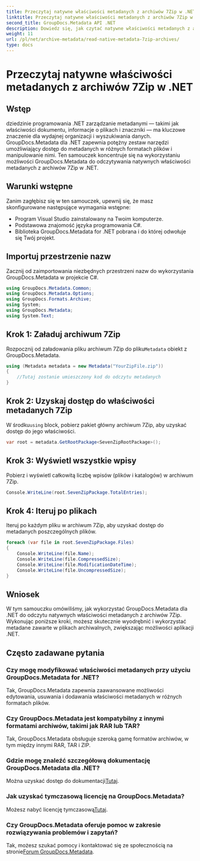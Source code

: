 ```yaml
---
title: Przeczytaj natywne właściwości metadanych z archiwów 7Zip w .NET
linktitle: Przeczytaj natywne właściwości metadanych z archiwów 7Zip w .NET
second_title: GroupDocs.Metadata API .NET
description: Dowiedz się, jak czytać natywne właściwości metadanych z archiwów 7Zip przy użyciu GroupDocs.Metadata dla .NET. Zwiększ możliwości zarządzania danymi aplikacji .NET.
weight: 11
url: /pl/net/archive-metadata/read-native-metadata-7zip-archives/
type: docs
---
```

# Przeczytaj natywne właściwości metadanych z archiwów 7Zip w .NET

## Wstęp
dziedzinie programowania .NET zarządzanie metadanymi — takimi jak właściwości dokumentu, informacje o plikach i znaczniki — ma kluczowe znaczenie dla wydajnej organizacji i wyszukiwania danych. GroupDocs.Metadata dla .NET zapewnia potężny zestaw narzędzi umożliwiający dostęp do metadanych w różnych formatach plików i manipulowanie nimi. Ten samouczek koncentruje się na wykorzystaniu możliwości GroupDocs.Metadata do odczytywania natywnych właściwości metadanych z archiwów 7Zip w .NET. 
## Warunki wstępne
Zanim zagłębisz się w ten samouczek, upewnij się, że masz skonfigurowane następujące wymagania wstępne:
- Program Visual Studio zainstalowany na Twoim komputerze.
- Podstawowa znajomość języka programowania C#.
- Biblioteka GroupDocs.Metadata for .NET pobrana i do której odwołuje się Twój projekt.

## Importuj przestrzenie nazw
Zacznij od zaimportowania niezbędnych przestrzeni nazw do wykorzystania GroupDocs.Metadata w projekcie C#.
```csharp
using GroupDocs.Metadata.Common;
using GroupDocs.Metadata.Options;
using GroupDocs.Formats.Archive;
using System;
using GroupDocs.Metadata;
using System.Text;
```
## Krok 1: Załaduj archiwum 7Zip
 Rozpocznij od załadowania pliku archiwum 7Zip do pliku`Metadata` obiekt z GroupDocs.Metadata.
```csharp
using (Metadata metadata = new Metadata("YourZipFile.zip"))
{
    //Tutaj zostanie umieszczony kod do odczytu metadanych
}
```
## Krok 2: Uzyskaj dostęp do właściwości metadanych 7Zip
 W środku`using` block, pobierz pakiet główny archiwum 7Zip, aby uzyskać dostęp do jego właściwości.
```csharp
var root = metadata.GetRootPackage<SevenZipRootPackage>();
```
## Krok 3: Wyświetl wszystkie wpisy
Pobierz i wyświetl całkowitą liczbę wpisów (plików i katalogów) w archiwum 7Zip.
```csharp
Console.WriteLine(root.SevenZipPackage.TotalEntries);
```
## Krok 4: Iteruj po plikach
Iteruj po każdym pliku w archiwum 7Zip, aby uzyskać dostęp do metadanych poszczególnych plików.
```csharp
foreach (var file in root.SevenZipPackage.Files)
{
    Console.WriteLine(file.Name);
    Console.WriteLine(file.CompressedSize);
    Console.WriteLine(file.ModificationDateTime);
    Console.WriteLine(file.UncompressedSize);
}
```

## Wniosek
W tym samouczku omówiliśmy, jak wykorzystać GroupDocs.Metadata dla .NET do odczytu natywnych właściwości metadanych z archiwów 7Zip. Wykonując poniższe kroki, możesz skutecznie wyodrębnić i wykorzystać metadane zawarte w plikach archiwalnych, zwiększając możliwości aplikacji .NET.

## Często zadawane pytania
### Czy mogę modyfikować właściwości metadanych przy użyciu GroupDocs.Metadata for .NET?
Tak, GroupDocs.Metadata zapewnia zaawansowane możliwości edytowania, usuwania i dodawania właściwości metadanych w różnych formatach plików.
### Czy GroupDocs.Metadata jest kompatybilny z innymi formatami archiwów, takimi jak RAR lub TAR?
Tak, GroupDocs.Metadata obsługuje szeroką gamę formatów archiwów, w tym między innymi RAR, TAR i ZIP.
### Gdzie mogę znaleźć szczegółową dokumentację GroupDocs.Metadata dla .NET?
 Można uzyskać dostęp do dokumentacji[Tutaj](https://tutorials.groupdocs.com/metadata/net/).
### Jak uzyskać tymczasową licencję na GroupDocs.Metadata?
 Możesz nabyć licencję tymczasową[Tutaj](https://purchase.groupdocs.com/temporary-license/).
### Czy GroupDocs.Metadata oferuje pomoc w zakresie rozwiązywania problemów i zapytań?
 Tak, możesz szukać pomocy i kontaktować się ze społecznością na stronie[Forum GroupDocs.Metadata](https://forum.groupdocs.com/c/metadata/14).